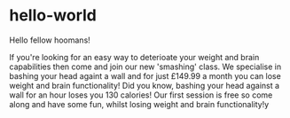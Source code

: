 # hello-world

Hello fellow hoomans!

If you're looking for an easy way to deterioate your weight and brain capabilities then come and join our new 'smashing' class. We specialise in bashing your head againt a wall and for just £149.99 a month you can lose weight and brain functionality! Did you know, bashing your head against a wall for an hour loses you 130 calories! Our first session is free so come along and have some fun, whilst losing weight and brain functionality!y



